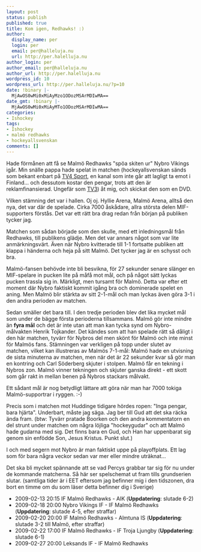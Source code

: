 ```yaml
---
layout: post
status: publish
published: true
title: Kom igen, Redhawks! :)
author:
  display_name: per
  login: per
  email: per@halleluja.nu
  url: http://per.halelluja.nu
author_login: per
author_email: per@halleluja.nu
author_url: http://per.halelluja.nu
wordpress_id: 10
wordpress_url: http://per.halleluja.nu/?p=10
date: !binary |-
  MjAwOS0wMi0xMiAyMzo1ODozMSArMDIwMA==
date_gmt: !binary |-
  MjAwOS0wMi0xMiAyMTo1ODozMSArMDIwMA==
categories:
- Ishockey
tags:
- Ishockey
- malmö redhawks
- hockeyallsvenskan
comments: []
---
```

<p>Hade förmånen att få se Malmö Redhawks "spöa skiten ur" Nybro Vikings igår. Min snälle pappa hade spelat in matchen (hockeyallsvenskan sänds som bekant enbart på <a href="http://sv.wikipedia.org/wiki/TV4_Sport">TV4 Sport</a>, en kanal som inte går att lagligt ta emot i Finland... och dessutom kostar den pengar, trots att den är reklamfinansierad. Ungefär som <a href="http://www.tv3.se">TV3</a>) åt mig, och skickat den som en DVD.</p>
<p>Vilken stämning det var i hallen. Oj oj. Hyllie Arena, Malmö Arena, alltså den nya, det var där de spelade. Cirka 7000 åskådare, allra största delen MIF-supporters förstås. Det var ett rätt bra drag redan från början på publiken tycker jag.</p>
<p>Matchen som sådan började som den skulle, med ett inledningsmål från Redhawks, till publikens glädje. Men det var annars något som var lite anmärkningsvärt. Även när Nybro kvitterade till 1-1 fortsatte publiken att klappa i händerna och heja på sitt Malmö. Det tycker jag är en schysst och bra.</p>
<p>Malmö-fansen behövde inte bli besvikna, för 27 sekunder senare slänger en MIF-spelare in pucken lite på måfå mot mål, och på något sätt lyckas pucken trassla sig in. Märkligt, men tursamt för Malmö. Detta var efter ett moment där Nybro faktiskt kommit igång bra och dominerade spelet en aning. Men Malmö blir stärkta av sitt 2-1-mål och man lyckas även göra 3-1 i den andra perioden av matchen.</p>
<p>Sedan smäller det bara till. I den tredje perioden blev det lika mycket mål som under de bägge första perioderna tillsammans. Malmö gör inte mindre än <strong>fyra mål</strong> och det är inte utan att man kan tycka synd om Nybro-målvakten Henrik Tojkander. Det kändes som att han spelade rätt så dåligt i den här matchen, tyvärr för Nybros del men skönt för Malmö och inte minst för Malmös fans. Stämningen var verkligen på topp under slutet av matchen, vilket kan illustreras av Malmös 7-1-mål: Malmö hade en utvisning de sista minuterna av matchen, men när det är 22 sekunder kvar så gör man en kontring och Carl Söderberg skjuter i stolpen. Malmö får en tekning i Nybros zon. Malmö vinner tekningen och skjuter ganska direkt - ett skott som går rakt in mellan benen på Nybros stackars målvakt.</p>
<p>Ett sådant mål är nog betydligt lättare att göra när man har 7000 tokiga Malmö-supportrar i ryggen. :-)</p>
<p>Precis som i matchen mot Huddinge tidigare hördes ropen: "Inga pengar, bara hjärta". Underbart, måste jag säga. Jag ber till Gud att det ska räcka ända fram. (btw: Tyvärr pratade Boorken och den andra kommentatorn en del strunt under matchen om några löjliga "hockeygudar" och att Malmö hade gudarna med sig. Det finns bara en Gud, och Han har uppenbarat sig genom sin enfödde Son, Jesus Kristus. Punkt slut.)</p>
<p>I och med segern mot Nybro är man faktiskt uppe på playoffplats. Ett lag som för bara några veckor sedan var mer eller mindre uträknat...</p>
<p>Det ska bli mycket spännande att se vad Percys grabbar tar sig för nu under de kommande matcherna. Så här ser spelschemat ut fram tills grundserien slutar. (samtliga tider är i EET eftersom jag befinner mig i den tidszonen, dra bort en timme om du som läser detta befinner dig i Sverige)</p>
<ul>
<li>2009-02-13 20:15 IF Malmö Redhawks - AIK (<strong>Uppdatering</strong>: slutade 6-2)</li>
<li>2009-02-18 20:00 Nybro Vikings IF - IF Malmö Redhawks (<strong>Uppdatering</strong>: slutade 4-5, efter straffar)</li>
<li>2009-02-20 20:00 IF Malmö Redhawks - Almtuna IS (<strong>Uppdatering</strong>: slutade 3-2 till Malmö, efter straffar)</li>
<li>2009-02-22 17:00 IF Malmö Redhawks - IF Troja Ljungby (<strong>Uppdatering</strong>: slutade 6-1)</li>
<li>2009-02-27 20:00 Leksands IF - IF Malmö Redhawks</li>
</ul>
